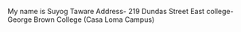 My name is Suyog Taware
Address- 219 Dundas Street East
college- George Brown College (Casa Loma Campus)

